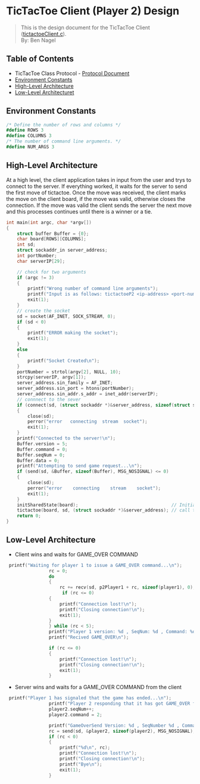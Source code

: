 # TicTacToe Client (Player 2) Design
> This is the design document for the TicTacToe Client ([tictactoeClient.c](https://github.com/CSE-5462-Spring-2021/project-1-conner-ben/blob/main/tictactoeClient.c)).  
> By: Ben Nagel

## Table of Contents
- TicTacToe Class Protocol - [Protocol Document](https://docs.google.com/document/d/1sAJ5aCkF4F-3unADvujkyA34YAVS8z_h0VBOXrvOQ34/edit?usp=sharing)
- [Environment Constants](#environment-constants)
- [High-Level Architecture](#high-level-architecture)
- [Low-Level Architecturet](#low-level-architecture)

## Environment Constants
```C#
/* Define the number of rows and columns */
#define ROWS 3 
#define COLUMNS 3
/* The number of command line arguments. */
#define NUM_ARGS 3
```

## High-Level Architecture
At a high level, the client application takes in input from the user and trys to connect to the server. If everything worked, it waits for the server to send the first move of tictactoe. Once the move was received, the client marks the move on the client board, if the move was valid, otherwise closes the connection. If the move was valid the client sends the server the next move and this processes continues until there is a winner or a tie.
```C
int main(int argc, char *argv[])
{
    struct buffer Buffer = {0};
    char board[ROWS][COLUMNS];
    int sd;
    struct sockaddr_in server_address;
    int portNumber;
    char serverIP[29];

    // check for two arguments
    if (argc != 3)
    {
        printf("Wrong number of command line arguments");
        printf("Input is as follows: tictactoeP2 <ip-address> <port-num>");
        exit(1);
    }
    // create the socket
    sd = socket(AF_INET, SOCK_STREAM, 0);
    if (sd < 0)
    {
        printf("ERROR making the socket");
        exit(1);
    }
    else
    {
        printf("Socket Created\n");
    }
    portNumber = strtol(argv[2], NULL, 10);
    strcpy(serverIP, argv[1]);
    server_address.sin_family = AF_INET;
    server_address.sin_port = htons(portNumber);
    server_address.sin_addr.s_addr = inet_addr(serverIP);
    // connnect to the sever
    if (connect(sd, (struct sockaddr *)&server_address, sizeof(struct sockaddr_in)) < 0)
    {
        close(sd);
        perror("error	connecting	stream	socket");
        exit(1);
    }
    printf("Connected to the server!\n");
    Buffer.version = 5;
    Buffer.command = 0;
    Buffer.seqNum = 0;
    Buffer.data = 0;
    printf("Attempting to send game request...\n");
    if (send(sd, &Buffer, sizeof(Buffer), MSG_NOSIGNAL) <= 0)
    {
        close(sd);
        perror("error    connecting    stream    socket");
        exit(1);
    }
    initSharedState(board);                                   // Initialize the 'game' board
    tictactoe(board, sd, (struct sockaddr *)&server_address); // call the 'game'
    return 0;
}
```

## Low-Level Architecture
- Client wins and waits for GAME_OVER COMMAND
```C
 printf("Waiting for player 1 to issue a GAME_OVER command...\n");
                rc = 0;
                do
                {
                    rc += recv(sd, p2Player1 + rc, sizeof(player1), 0);
                     if (rc <= 0)
                {
                    printf("Connection lost!\n");
                    printf("Closing connection!\n");
                    exit(1);
                }
                } while (rc < 5);
                printf("Player 1 version: %d , SeqNum: %d , Command: %d , Data: %c GameNumber %d \n", p2Player1->version, p2Player1->seqNum, p2Player1->command, p2Player1->data, p2Player1->gameNumber);
                printf("Recived GAME_OVER\n");

                if (rc <= 0)
                {
                    printf("Connection lost!\n");
                    printf("Closing connection!\n");
                    exit(1);
                }

```
- Server wins and waits for a GAME_OVER COMMAND from the client
```C
 printf("Player 1 has signaled that the game has ended...\n");
                printf("Player 2 responding that it has got GAME_OVER from player 1...\n");
                player2.seqNum++;
                player2.command = 2;

                printf("GameOverSend Version: %d , SeqNumber %d , Command %d, Data %c\n", player2.version, player2.seqNum, player2.command, player2.data);
                rc = send(sd, &player2, sizeof(player2), MSG_NOSIGNAL);
                if (rc < 0)
                {
                    printf("%d\n", rc);
                    printf("Connection lost!\n");
                    printf("Closing connection!\n");
                    printf("Bye\n");
                    exit(1);
                }
```


